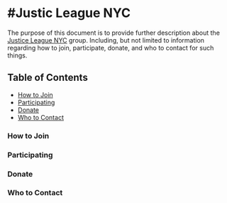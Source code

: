 #Justic League NYC
====
The purpose of this document is to provide further description about the [Justice League NYC](http://www.gatheringforjustice.org) group. Including, but not limited to information regarding how to join, participate, donate, and who to contact for such things.

Table of Contents
-------

- [How to Join](#howtojoin)
- [Participating](#participating)
- [Donate](#donate)
- [Who to Contact](#contact)

### How to Join
### Participating
### Donate
### Who to Contact
